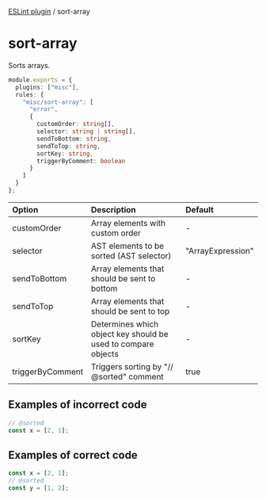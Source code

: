 [ESLint plugin](https://ilyub.github.io/eslint-plugin-misc/) / sort-array

# sort-array

Sorts arrays.

```ts
module.exports = {
  plugins: ["misc"],
  rules: {
    "misc/sort-array": [
      "error",
      {
        customOrder: string[],
        selector: string | string[],
        sendToBottom: string,
        sendToTop: string,
        sortKey: string,
        triggerByComment: boolean
      }
    ]
  }
};
```

| Option | Description | Default |
| :----- | :----- | :----- |
| customOrder | Array elements with custom order | -|
| selector | AST elements to be sorted (AST selector) | "ArrayExpression"|
| sendToBottom | Array elements that should be sent to bottom | -|
| sendToTop | Array elements that should be sent to top | -|
| sortKey | Determines which object key should be used to compare objects | -|
| triggerByComment | Triggers sorting by "// @sorted" comment | true|

## Examples of incorrect code

```ts
// @sorted
const x = [2, 1];
```

## Examples of correct code

```ts
const x = [2, 1];
// @sorted
const y = [1, 2];
```